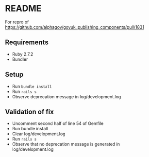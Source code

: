 # README
For repro of https://github.com/alphagov/govuk_publishing_components/pull/1831

## Requirements
- Ruby 2.7.2
- Bundler

## Setup
- Run `bundle install`
- Run `rails s`
- Observe deprecation message in log/development.log

## Validation of fix
- Uncomment second half of line 54 of Gemfile
- Run bundle install
- Clear log/development.log
- Run `rails s`
- Observe that no deprecation message is generated in log/development.log